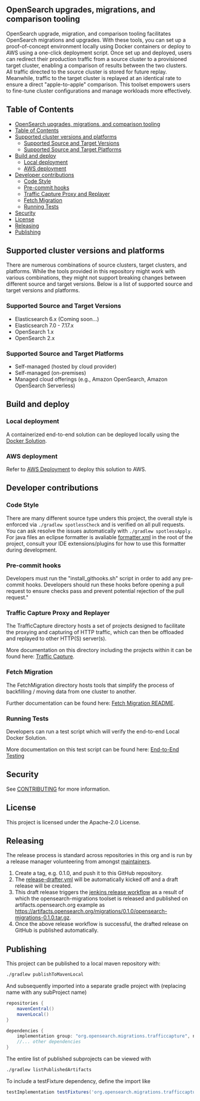 ## OpenSearch upgrades, migrations, and comparison tooling

OpenSearch upgrade, migration, and comparison tooling facilitates OpenSearch migrations and upgrades. With these tools, you can set up a proof-of-concept environment locally using Docker containers or deploy to AWS using a one-click deployment script. Once set up and deployed, users can redirect their production traffic from a source cluster to a provisioned target cluster, enabling a comparison of results between the two clusters. All traffic directed to the source cluster is stored for future replay. Meanwhile, traffic to the target cluster is replayed at an identical rate to ensure a direct "apple-to-apple" comparison. This toolset empowers users to fine-tune cluster configurations and manage workloads more effectively.

## Table of Contents

- [OpenSearch upgrades, migrations, and comparison tooling](#opensearch-upgrades-migrations-and-comparison-tooling)
- [Table of Contents](#table-of-contents)
- [Supported cluster versions and platforms](#supported-cluster-versions-and-platforms)
  - [Supported Source and Target Versions](#supported-source-and-target-versions)
  - [Supported Source and Target Platforms](#supported-source-and-target-platforms)
- [Build and deploy](#build-and-deploy)
  - [Local deployment](#local-deployment)
  - [AWS deployment](#aws-deployment)
- [Developer contributions](#developer-contributions)
  - [Code Style](#code-style)
  - [Pre-commit hooks](#pre-commit-hooks)
  - [Traffic Capture Proxy and Replayer](#traffic-capture-proxy-and-replayer)
  - [Fetch Migration](#fetch-migration)
  - [Running Tests](#running-tests)
- [Security](#security)
- [License](#license)
- [Releasing](#releasing)
- [Publishing](#publishing)

## Supported cluster versions and platforms

There are numerous combinations of source clusters, target clusters, and platforms. While the tools provided in this repository might work with various combinations, they might not support breaking changes between different source and target versions. Below is a list of supported source and target versions and platforms.

### Supported Source and Target Versions
* Elasticsearch 6.x (Coming soon...)
* Elasticsearch 7.0 - 7.17.x
* OpenSearch 1.x
* OpenSearch 2.x

### Supported Source and Target Platforms
* Self-managed (hosted by cloud provider)
* Self-managed (on-premises)
* Managed cloud offerings (e.g., Amazon OpenSearch, Amazon OpenSearch Serverless)

## Build and deploy

### Local deployment

A containerized end-to-end solution can be deployed locally using the 
[Docker Solution](TrafficCapture/dockerSolution/README.md).

### AWS deployment

Refer to [AWS Deployment](deployment/README.md) to deploy this solution to AWS.

## Developer contributions

### Code Style

There are many different source type unders this project, the overall style is enforced via `./gradlew spotlessCheck` and is verified on all pull requests.  You can ask resolve the issues automatically with `./gradlew spotlessApply`.  For java files an eclipse formatter is avaliable [formatter.xml](./formatter.xml) in the root of the project, consult your IDE extensions/plugins for how to use this formatter during development.

### Pre-commit hooks

Developers must run the "install_githooks.sh" script in order to add any pre-commit hooks.  Developers should run these hooks before opening a pull request to ensure checks pass and prevent potential rejection of the pull request."

### Traffic Capture Proxy and Replayer

The TrafficCapture directory hosts a set of projects designed to facilitate the proxying and capturing of HTTP traffic, which can then be offloaded and replayed to other HTTP(S) server(s).

More documentation on this directory including the projects within it can be found here: [Traffic Capture](TrafficCapture/README.md).

### Fetch Migration

The FetchMigration directory hosts tools that simplify the process of backfilling / moving data from one cluster to another.

Further documentation can be found here: [Fetch Migration README](FetchMigration/README.md).

### Running Tests

Developers can run a test script which will verify the end-to-end Local Docker Solution.

More documentation on this test script can be found here:
[End-to-End Testing](test/README.md)

## Security

See [CONTRIBUTING](CONTRIBUTING.md#security-issue-notifications) for more information.

## License

This project is licensed under the Apache-2.0 License.


## Releasing

The release process is standard across repositories in this org and is run by a release manager volunteering from amongst [maintainers](MAINTAINERS.md).

1. Create a tag, e.g. 0.1.0, and push it to this GitHub repository.
2. The [release-drafter.yml](.github/workflows/release-drafter.yml) will be automatically kicked off and a draft release will be created.
3. This draft release triggers the [jenkins release workflow](https://build.ci.opensearch.org/job/opensearch-migrations-release) as a result of which the opensearch-migrations toolset is released and published on artifacts.opensearch.org example as https://artifacts.opensearch.org/migrations/0.1.0/opensearch-migrations-0.1.0.tar.gz. 
4. Once the above release workflow is successful, the drafted release on GitHub is published automatically.

## Publishing

This project can be published to a local maven repository with:
```sh
./gradlew publishToMavenLocal
```

And subsequently imported into a separate gradle project with (replacing name with any subProject name)
```groovy
repositories {
    mavenCentral()
    mavenLocal()
}

dependencies {
    implementation group: "org.opensearch.migrations.trafficcapture", name: "captureKafkaOffloader", version: "0.1.0-SNAPSHOT"
    //... other dependencies
}
```

The entire list of published subprojects can be viewed with     
```sh
./gradlew listPublishedArtifacts
```


To include a testFixture dependency, define the import like

```groovy
testImplementation testFixtures('org.opensearch.migrations.trafficcapture:trafficReplayer:0.1.0-SNAPSHOT')
```
